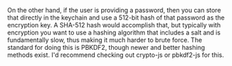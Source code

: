 On the other hand, if the user is providing a password, then you can store that directly in the keychain and use a 512-bit hash of that password as the encryption key. A SHA-512 hash would accomplish that, but typically with encryption you want to use a hashing algorithm that includes a salt and is fundamentally slow, thus making it much harder to brute force. The standard for doing this is PBKDF2, though newer and better hashing methods exist. I'd recommend checking out crypto-js or pbkdf2-js for this.
